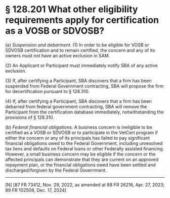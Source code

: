 # § 128.201   What other eligibility requirements apply for certification as a VOSB or SDVOSB?

(a) *Suspension and debarment.* (1) In order to be eligible for VOSB or SDVOSB certification and to remain certified, the concern and any of its owners must not have an active exclusion in SAM.


(2) An Applicant or Participant must immediately notify SBA of any active exclusion.


(3) If, after certifying a Participant, SBA discovers that a firm has been suspended from Federal Government contracting, SBA will propose the firm for decertification pursuant to § 128.310.


(4) If, after certifying a Participant, SBA discovers that a firm has been debarred from federal government contracting, SBA will remove the Participant from the certification database immediately, notwithstanding the provisions of § 128.310.




(b) *Federal financial obligations.* A business concern is ineligible to be certified as a VOSB or SDVOSB or to participate in the VetCert program if either the concern or any of its principals has failed to pay significant financial obligations owed to the Federal Government, including unresolved tax liens and defaults on Federal loans or other Federally assisted financing. However, a small business concern may be eligible if the concern or the affected principals can demonstrate that they are current on an approved repayment plan, or the financial obligations owed have been settled and discharged/forgiven by the Federal Government.



---

[N] [87 FR 73412, Nov. 29, 2022, as amended at 88 FR 26216, Apr. 27, 2023; 89 FR 102508, Dec. 17, 2024]






